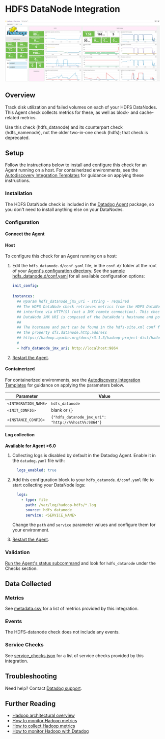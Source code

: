 # HDFS DataNode Integration

![HDFS Dashboard][1]

## Overview

Track disk utilization and failed volumes on each of your HDFS DataNodes. This Agent check collects metrics for these, as well as block- and cache-related metrics.

Use this check (hdfs_datanode) and its counterpart check (hdfs_namenode), not the older two-in-one check (hdfs); that check is deprecated.

## Setup

Follow the instructions below to install and configure this check for an Agent running on a host. For containerized environments, see the [Autodiscovery Integration Templates][2] for guidance on applying these instructions.

### Installation

The HDFS DataNode check is included in the [Datadog Agent][3] package, so you don't need to install anything else on your DataNodes.

### Configuration

#### Connect the Agent

<!-- xxx tabs xxx -->
<!-- xxx tab "Host" xxx -->

#### Host

To configure this check for an Agent running on a host:

1. Edit the `hdfs_datanode.d/conf.yaml` file, in the `conf.d/` folder at the root of your [Agent's configuration directory][4]. See the [sample hdfs_datanode.d/conf.yaml][5] for all available configuration options:

   ```yaml
   init_config:

   instances:
     ## @param hdfs_datanode_jmx_uri - string - required
     ## The HDFS DataNode check retrieves metrics from the HDFS DataNode's JMX
     ## interface via HTTP(S) (not a JMX remote connection). This check must be installed on a HDFS DataNode. The HDFS
     ## DataNode JMX URI is composed of the DataNode's hostname and port.
     ##
     ## The hostname and port can be found in the hdfs-site.xml conf file under
     ## the property dfs.datanode.http.address
     ## https://hadoop.apache.org/docs/r3.1.3/hadoop-project-dist/hadoop-hdfs/hdfs-default.xml
     #
     - hdfs_datanode_jmx_uri: http://localhost:9864
   ```

2. [Restart the Agent][6].

<!-- xxz tab xxx -->
<!-- xxx tab "Containerized" xxx -->

#### Containerized

For containerized environments, see the [Autodiscovery Integration Templates][2] for guidance on applying the parameters below.

| Parameter            | Value                                               |
| -------------------- | --------------------------------------------------- |
| `<INTEGRATION_NAME>` | `hdfs_datanode`                                     |
| `<INIT_CONFIG>`      | blank or `{}`                                       |
| `<INSTANCE_CONFIG>`  | `{"hdfs_datanode_jmx_uri": "http://%%host%%:9864"}` |

#### Log collection

**Available for Agent >6.0**

1. Collecting logs is disabled by default in the Datadog Agent. Enable it in the `datadog.yaml` file with:

    ```yaml
      logs_enabled: true
    ```

2. Add this configuration block to your `hdfs_datanode.d/conf.yaml` file to start collecting your DataNode logs:

    ```yaml
      logs:
        - type: file
          path: /var/log/hadoop-hdfs/*.log
          source: hdfs_datanode
          service: <SERVICE_NAME>
    ```

    Change the `path` and `service` parameter values and configure them for your environment.

3. [Restart the Agent][6].

<!-- xxz tab xxx -->
<!-- xxz tabs xxx -->

### Validation

[Run the Agent's status subcommand][7] and look for `hdfs_datanode` under the Checks section.

## Data Collected

### Metrics

See [metadata.csv][8] for a list of metrics provided by this integration.

### Events

The HDFS-datanode check does not include any events.

### Service Checks

See [service_checks.json][9] for a list of service checks provided by this integration.

## Troubleshooting

Need help? Contact [Datadog support][10].

## Further Reading

- [Hadoop architectural overview][11]
- [How to monitor Hadoop metrics][12]
- [How to collect Hadoop metrics][13]
- [How to monitor Hadoop with Datadog][14]

[1]: https://raw.githubusercontent.com/DataDog/integrations-core/master/hdfs_datanode/images/hadoop_dashboard.png
[2]: https://docs.datadoghq.com/agent/kubernetes/integrations/
[3]: https://app.datadoghq.com/account/settings#agent
[4]: https://docs.datadoghq.com/agent/guide/agent-configuration-files/#agent-configuration-directory
[5]: https://github.com/DataDog/integrations-core/blob/master/hdfs_datanode/datadog_checks/hdfs_datanode/data/conf.yaml.example
[6]: https://docs.datadoghq.com/agent/guide/agent-commands/#start-stop-and-restart-the-agent
[7]: https://docs.datadoghq.com/agent/guide/agent-commands/#agent-status-and-information
[8]: https://github.com/DataDog/integrations-core/blob/master/hdfs_datanode/metadata.csv
[9]: https://github.com/DataDog/integrations-core/blob/master/hdfs_datanode/assets/service_checks.json
[10]: https://docs.datadoghq.com/help/
[11]: https://www.datadoghq.com/blog/hadoop-architecture-overview
[12]: https://www.datadoghq.com/blog/monitor-hadoop-metrics
[13]: https://www.datadoghq.com/blog/collecting-hadoop-metrics
[14]: https://www.datadoghq.com/blog/monitor-hadoop-metrics-datadog
